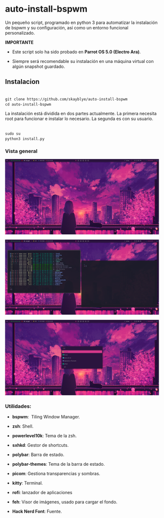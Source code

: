 # auto-install-bspwm

Un pequeño script, programado en python 3 para automatizar la instalación de bspwm y su configuración, así como un entorno funcional personalizado.

**IMPORTANTE**

- Este script solo ha sido probado en **Parrot OS 5.0 (Electro Ara)**.
  
- Siempre será recomendable su instalación en una máquina virtual con algún snapshot guardado.
  

## Instalacion

<code>
git clone https://github.com/skayblye/auto-install-bspwm
cd auto-install-bspwm
</code>

La instalación está dividida en dos partes actualmente. La primera necesita root para funcionar e instalar lo necesario. La segunda es con su usuario.

<code>
sudo su
python3 install.py
</code>

###

### Vista general

![vista general 1](https://raw.githubusercontent.com/skayblye/auto-install-bspwm/master/img/zero1.png)

![vista general 2](https://raw.githubusercontent.com/skayblye/auto-install-bspwm/master/img/zero3.png)

![vista general 3](https://raw.githubusercontent.com/skayblye/auto-install-bspwm/master/img/zero4.png)

### Utilidades:

- **bspwm**:  Tiling Window Manager.
  
- **zsh**: Shell.
  
- **powerlevel10k**: Tema de la zsh.
  
- **sxhkd**: Gestor de shortcuts.
  
- **polybar**: Barra de estado.
  
- **polybar-themes**: Tema de la barra de estado.
  
- **picom**: Gestiona transparencias y sombras.
  
- **kitty**: Terminal.
  
- **rofi**: lanzador de aplicaciones
  
- **feh**: Visor de imágenes, usado para cargar el fondo.
  
- **Hack Nerd Font**: Fuente.